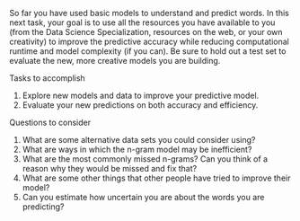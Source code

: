 So far you have used basic models to understand and predict words. In this next task, your goal is to use all the resources you have available to you (from the Data Science Specialization, resources on the web, or your own creativity) to improve the predictive accuracy while reducing computational runtime and model complexity (if you can). Be sure to hold out a test set to evaluate the new, more creative models you are building.

Tasks to accomplish

1. Explore new models and data to improve your predictive model.  
2. Evaluate your new predictions on both accuracy and efficiency.  

Questions to consider  

1. What are some alternative data sets you could consider using?
2. What are ways in which the n-gram model may be inefficient?
3. What are the most commonly missed n-grams? Can you think of a reason why they would be missed and fix that?
4. What are some other things that other people have tried to improve their model?
5. Can you estimate how uncertain you are about the words you are predicting?  
